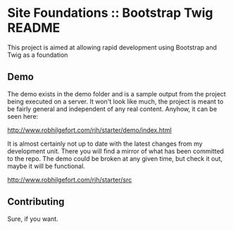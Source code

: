 Site Foundations :: Bootstrap Twig README
========================================

This project is aimed at allowing rapid development using Bootstrap and 
Twig as a foundation

Demo
----

The demo exists in the demo folder and is a sample output from the project 
being executed on a server. It won't look like much, the project is meant to 
be fairly general and independent of any real content. Anyhow, it can be seen 
here:

http://www.robhilgefort.com/rjh/starter/demo/index.html

It is almost certainly not up to date with the latest changes from my 
development unit. There you will find a mirror of what has been committed to 
the repo. The demo could be broken at any given time, but check it out, maybe 
it will be functional.

http://www.robhilgefort.com/rjh/starter/src


Contributing
------------

Sure, if you want.